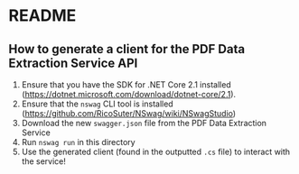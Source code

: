 # README

## How to generate a client for the PDF Data Extraction Service API

1. Ensure that you have the SDK for .NET Core 2.1 installed (https://dotnet.microsoft.com/download/dotnet-core/2.1).
1. Ensure that the `nswag` CLI tool is installed (https://github.com/RicoSuter/NSwag/wiki/NSwagStudio)
1. Download the new `swagger.json` file from the PDF Data Extraction Service
1. Run `nswag run` in this directory
1. Use the generated client (found in the outputted `.cs` file) to interact with the service! 

